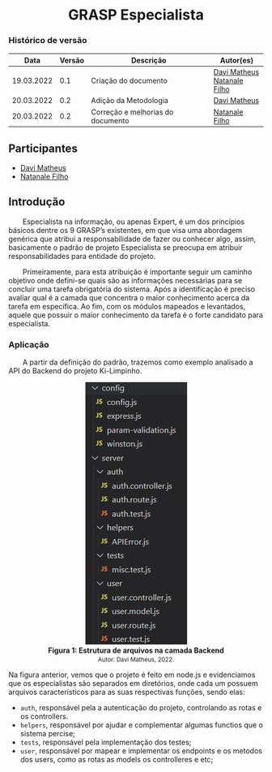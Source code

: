 # <center> GRASP Especialista


### Histórico de versão<br>


| Data       | Versão | Descrição            | Autor(es)                    |
| ---------- | ------ | -------------------- | ---------------------------- |
| 19.03.2022 | 0.1    | Criação do documento | [Davi Matheus](https://github.com/DaviMatheus)<br>[Natanale Filho](https://github.com/fernandes-natanael) |
| 20.03.2022 | 0.2   | Adição da Metodologia | [Davi Matheus](https://github.com/DaviMatheus) |
| 20.03.2022 | 0.2   | Correção e melhorias do documento | [Natanale Filho](https://github.com/fernandes-natanael) |


## Participantes

- [Davi Matheus](https://github.com/DaviMatheus)
- [Natanale Filho](https://github.com/fernandes-natanael)

## Introdução

&emsp;&emsp;Especialista na informação, ou apenas Expert, é um dos princípios básicos dentre os 9 GRASP’s existentes, em que visa uma abordagem genérica que atribui a responsabilidade de fazer ou conhecer algo, assim, basicamente o padrão de projeto Especialista se preocupa em atribuir responsabilidades para entidade do projeto.

&emsp;&emsp;Primeiramente, para esta atribuição é importante seguir um caminho objetivo onde  defini-se quais são as informações necessárias para se concluir uma tarefa obrigatória do sistema. Após a identificação é preciso avaliar qual é a camada que concentra o maior conhecimento acerca da tarefa em específica. Ao fim, com os módulos mapeados e levantados, aquele que possuir o maior conhecimento da tarefa é o forte candidato para especialista.


### Aplicação

&emsp;&emsp;A partir da definição do padrão, trazemos como exemplo analisado a API do Backend do projeto Ki-Limpinho.


<center>
<img src='..\..\..\assets\img\grasp\especialista.jpeg'>
    <figcaption align='center'>
        <b>Figura 1: Estrutura de arquivos na camada Backend</b>
        <br>
        <small>Autor: Davi Matheus, 2022.</small>
    </figcaption>
</center>



Na figura anterior, vemos que o projeto é feito em node.js e evidenciamos que os especialistas são separados em diretórios, onde cada um possuem arquivos característicos para as suas respectivas funções, sendo elas:

- ```auth```, responsável pela a autenticação do projeto, controlando as rotas e os controllers.
- ```helpers```, responsável por ajudar e complementar algumas functios que o sistema percise;
- ```tests```, responsável pela implementação dos testes;
- ```user```, responsável por mapear  e implementar os endpoints e os metodos dos users, como as rotas as models os controlleres e etc;
